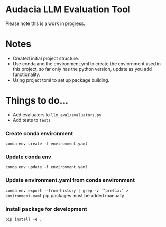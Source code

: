 # Audacia LLM Evaluation Tool
Please note this is a work in progress.

# Notes
* Created initial project structure.
* Use conda and the environment.yml to create the enviornment used in this project, so far only has the python version, update as you add functionality.
* Using project toml to set up package building.

# Things to do...
* Add evaluators to `llm_eval/evaluators.py`
* Add tests to `tests`

### Create conda environment
`conda env create -f environment.yaml`
### Update conda env
`conda env update -f environment.yaml`

### Update environment.yaml from conda environment
`conda env export --from-history | grep -v '^prefix:' > environment.yaml`
pip packages must be added manually

### Install package for development
`pip install -e .`

